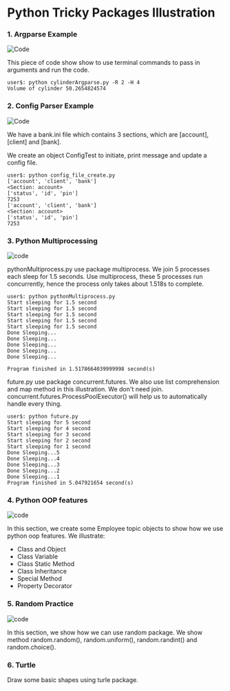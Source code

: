 
# Python Tricky Packages Illustration

### 1. Argparse Example
![Code](argparse_example)</br>

This piece of code show show to use terminal commands to
pass in arguments and run the code.
```console
user$: python cylinderArgparse.py -R 2 -H 4
Volume of cylinder 50.2654824574
```

### 2. Config Parser Example
![Code](configParser_example)</br>

We have a bank.ini file which contains 3 sections,
which are [account], [client] and [bank].

We create an object ConfigTest to initiate, print message 
and update a config file.
```
user$: python config_file_create.py
['account', 'client', 'bank']
<Section: account>
['status', 'id', 'pin']
7253
['account', 'client', 'bank']
<Section: account>
['status', 'id', 'pin']
7253
```

### 3. Python Multiprocessing
![code](PythonMultiprocessing)</br>

pythonMultiprocess.py use package multiprocess. We join 5 processes 
each sleep for 1.5 seconds. Use multiprocess, these 5 processes run concurrently, hence
the process only takes about 1.518s to complete.
```console
user$: python pythonMultiprocess.py
Start sleeping for 1.5 second
Start sleeping for 1.5 second
Start sleeping for 1.5 second
Start sleeping for 1.5 second
Start sleeping for 1.5 second
Done Sleeping...
Done Sleeping...
Done Sleeping...
Done Sleeping...
Done Sleeping...

Program finished in 1.5178664039999998 second(s)
```
future.py use package concurrent.futures. We also use list comprehension
and map method in this illustration. We don't need join. concurrent.futures.ProcessPoolExecutor()
will help us to automatically handle every thing.
``` console
user$: python future.py
Start sleeping for 5 second
Start sleeping for 4 second
Start sleeping for 3 second
Start sleeping for 2 second
Start sleeping for 1 second
Done Sleeping...5
Done Sleeping...4
Done Sleeping...3
Done Sleeping...2
Done Sleeping...1
Program finished in 5.047921654 second(s)
```

### 4. Python OOP features
![code](pythonOOPfeatures)</br>

In this section, we create some Employee topic objects to show how we
use python oop features.
We illustrate:
 - Class and Object
 - Class Variable
 - Class Static Method
 - Class Inheritance
 - Special Method
 - Property Decorator
 
### 5. Random Practice
![code](randomPractice)</br>

In this section, we show how we can use random package.
We show method random.random(), random.uniform(), random.randint() and
random.choice().

### 6. Turtle
Draw some basic shapes using turle package.


